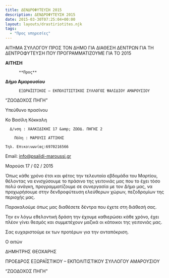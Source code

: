 ```yaml
---
title: ΔΕΝΔΡΟΦΥΤΕΥΣΗ 2015
description: ΔΕΝΔΡΟΦΥΤΕΥΣΗ 2015
date: 2015-03-30T07:25:04+00:00
layout: layouts/drastiriotites.njk
tags:
  - "Προς υπηρεσίες"
---
```


ΑΙΤΗΜΑ ΣΥΛΛΟΓΟΥ ΠΡΟΣ ΤΟΝ ΔΗΜΟ ΓΙΑ ΔΙΑΘΕΣΗ ΔΕΝΤΡΩΝ ΓΙΑ ΤΗ ΔΕΝΤΡΟΦΥΤΕΥΣΗ ΠΟΥ ΠΡΟΓΡΑΜΜΑΤΙΖΟΥΜΕ ΓΙΑ ΤΟ 2015

<!-- excerpt -->

**ΑΙΤΗΣΗ**

          **Προς**

**Δήμο Αμαρουσίου**

          ΕΞΩΡΑΪΣΤΙΚΟΣ – ΕΚΠΟΛΙΤΙΣΤΙΚΟΣ ΣΥΛΛΟΓΟΣ ΨΑΛΙΔΙΟΥ ΑΜΑΡΟΥΣΙΟΥ

“ΖΩΟΔΟΧΟΣ ΠΗΓΗ”

Υπεύθυνο πρασίνου

Κο Βασίλη Κόκκαλη

      Δ/νση : ΧΑΛΚΙΔΙΚΗΣ 17 &amp; ΖΩΟΔ. ΠΗΓΗΣ 2

        Πόλη : ΜΑΡΟΥΣΙ ΑΤΤΙΚΗΣ

    Τηλ. Επικοινωνίας:6970216566

Εmail: <info@psalidi-maroussi.gr>

Μαρούσι 17 / 02 / 2015

Όπως κάθε χρόνο έτσι και φέτος την τελευταία εβδομάδα του Μαρτίου, θέλοντας να ενισχύσουμε το πράσινο της γειτονιάς μας που το έχει τόσο πολύ ανάγκη, προγραμματίζουμε σε συνεργασία με τον Δήμο μας, να προχωρήσουμε στην δενδροφύτευση ελεύθερων χώρων, πεζοδρομίων της περιοχής μας.

Παρακαλούμε όπως μας διαθέσετε δέντρα που έχετε στη διάθεσή σας.

Την εν λόγω εθελοντική δράση την έχουμε καθιερώσει κάθε χρόνο, έχει πλέον γίνει θεσμός και συμμετέχουν μαζικά οι κάτοικοι της γειτονιάς μας.

Σας ευχαριστούμε εκ των προτέρων για την ανταπόκριση.

Ο αιτών

ΔΗΜΗΤΡΗΣ ΘΕΟΧΑΡΗΣ

ΠΡΟΕΔΡΟΣ ΕΞΩΡΑΪΣΤΙΚΟΥ – ΕΚΠΟΛΙΤΙΣΤΙΚΟΥ ΣΥΛΛΟΓΟΥ ΑΜΑΡΟΥΣΙΟΥ

“ΖΩΟΔΟΧΟΣ ΠΗΓΗ”
